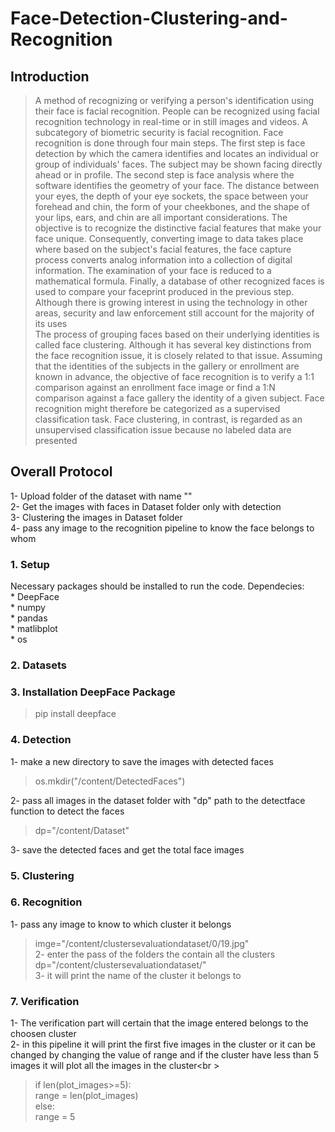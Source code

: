 # Face-Detection-Clustering-and-Recognition
## Introduction

>A method of recognizing or verifying a person's identification using their face is facial recognition. People can be recognized using facial recognition technology in real-time or in still images and videos. A subcategory of biometric security is facial recognition. Face recognition is done through four main steps. The first step is face detection by which the camera identifies and locates an individual or group of individuals' faces. The subject may be shown facing directly ahead or in profile. The second step is face analysis where the software identifies the geometry of your face. The distance between your eyes, the depth of your eye sockets, the space between your forehead and chin, the form of your cheekbones, and the shape of your lips, ears, and chin are all important considerations. The objective is to recognize the distinctive facial features that make your face unique. Consequently, converting image to data takes place where based on the subject's facial features, the face capture process converts analog information into a collection of digital information. The examination of your face is reduced to a mathematical formula. Finally, a database of other recognized faces is used to compare your faceprint produced in the previous step. Although there is growing interest in using the technology in other areas, security and law enforcement still account for the majority of its uses <br />
<space>The process of grouping faces based on their underlying identities is called face clustering. Although it has several key distinctions from the face recognition issue, it is closely related to that issue. Assuming that the identities of the subjects in the gallery or enrollment are known in advance, the objective of face recognition is to verify a 1:1 comparison against an enrollment face image or find a 1:N comparison against a face gallery the identity of a given subject. Face recognition might therefore be categorized as a supervised classification task. Face clustering, in contrast, is regarded as an unsupervised classification issue because no labeled data are presented
  

## Overall Protocol
  1- Upload folder of the dataset with name "" <br />
  2- Get the images with faces in Dataset folder only with detection <br />
  3- Clustering the images in Dataset folder  <br />
  4- pass any image to the recognition pipeline to know the face belongs to whom <br />
  

### 1. Setup
  Necessary packages should be installed to run the code. Dependecies:<br />
    * DeepFace<br />
    * numpy<br />
    * pandas<br />
    * matlibplot<br />
    * os<br />
### 2. Datasets
  
### 3. Installation DeepFace Package
>pip install deepface  
### 4. Detection
  1- make a new directory to save the images with detected faces<br />
  >os.mkdir("/content/DetectedFaces")<br />
  
  2- pass all images in the dataset folder with "dp" path to the detectface function to detect the faces<br />
  >dp="/content/Dataset"<br />
  
  3- save the detected faces and get the total face images<br />
  
### 5. Clustering

### 6. Recognition
  1- pass any image to know to which cluster it belongs<br />
  > imge="/content/clustersevaluationdataset/0/19.jpg" <br />
  2- enter the pass of the folders the contain all the clusters<br />
  > dp="/content/clustersevaluationdataset/"<br />
  3- it will print the name of the cluster it belongs to<br />
  
### 7. Verification
  1- The verification part will certain that the image entered belongs to the choosen cluster<br />
  2- in this pipeline it will print the first five images in the cluster or it can be changed by changing the value of range and if the cluster have less than 5 images it will plot all the images in the cluster<br \>
 > if len(plot_images>=5):<br />
  range = len(plot_images)<br />
else:<br />
  range = 5<br />
  
  
  
